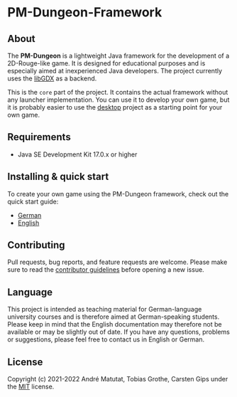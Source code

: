 # PM-Dungeon-Framework

## About

The **PM-Dungeon** is a lightweight Java framework for the development of a 2D-Rouge-like game. It is designed for educational purposes and is especially aimed at inexperienced Java developers. The project currently uses the [libGDX](https://libgdx.com/) as a backend.

This is the `core` part of the project. It contains the actual framework without any launcher implementation. You can use it to develop your own game, but it is probably easier to use the [desktop](https://github.com/PM-Dungeon/desktop) project as a starting point for your own game. 

## Requirements

- Java SE Development Kit 17.0.x or higher

## Installing & quick start

To create your own game using the PM-Dungeon framework, check out the quick start guide: 

- [German](https://github.com/PM-Dungeon/desktop/blob/master/documentation/quickstart_de.md)
- [English](https://github.com/PM-Dungeon/desktop/blob/master/documentation/quickstart_en.md)

## Contributing

Pull requests, bug reports, and feature requests are welcome. Please make sure to read the [contributor guidelines](CONTRIBUTING.md) before opening a new issue.

## Language  

This project is intended as teaching material for German-language university courses and is therefore aimed at German-speaking students. Please keep in mind that the English documentation may therefore not be available or may be slightly out of date. If you have any questions, problems or suggestions, please feel free to contact us in English or German. 

## License

Copyright (c) 2021-2022 André Matutat, Tobias Grothe, Carsten Gips under the [MIT](LICENSE.md) license.


